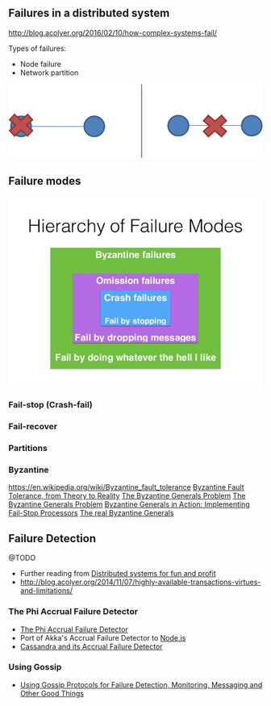 ## Failures in a distributed system

http://blog.acolyer.org/2016/02/10/how-complex-systems-fail/

Types of failures:
* Node failure
* Network partition


![Node failure vs network partition](images/system_failures.png)

## Failure modes

![The hierarchy of failure modes](images/hierarchy_of_failure_modes.jpg)


### <a name="fail_stop">Fail-stop (Crash-fail)</a>


### <a name="fail_recover">Fail-recover</a>

### Partitions

### Byzantine

https://en.wikipedia.org/wiki/Byzantine_fault_tolerance
[Byzantine Fault Tolerance, from Theory to Reality](https://www.cs.indiana.edu/classes/p545/post/lec/fault-tolerance/Driscoll-Hall-Sivencrona-Xumsteg-03.pdf)
[The Byzantine Generals Problem](http://www.drdobbs.com/cpp/the-byzantine-generals-problem/206904396)
[The Byzantine Generals Problem](http://research.microsoft.com/en-us/um/people/lamport/pubs/byz.pdf)
[Byzantine Generals in Action: Implementing Fail-Stop Processors](https://www.cs.cornell.edu/fbs/publications/ByzGensInAction.pdf)
[The real Byzantine Generals](https://www.researchgate.net/publication/4122503_The_real_Byzantine_Generals)


## Failure Detection

@TODO

* Further reading from [ Distributed systems for fun and profit](http://book.mixu.net/distsys/time.html)
* http://blog.acolyer.org/2014/11/07/highly-available-transactions-virtues-and-limitations/


### The Phi Accrual Failure Detector

* [The Phi Accrual Failure Detector](www.jaist.ac.jp/~defago/files/pdf/IS_RR_2004_010.pdf)
* Port of Akka's Accrual Failure Detector to [Node.js](www.npmjs.com/package/phi-accrual-detector)
* [Cassandra and its Accrual Failure Detector](http://ljungblad.nu/post/44006928392/cassandra-and-its-accrual-failure-detector)

### Using Gossip

* [Using Gossip Protocols for Failure Detection, Monitoring, Messaging and Other Good Things](http://highscalability.com/blog/2011/11/14/using-gossip-protocols-for-failure-detection-monitoring-mess.html)
